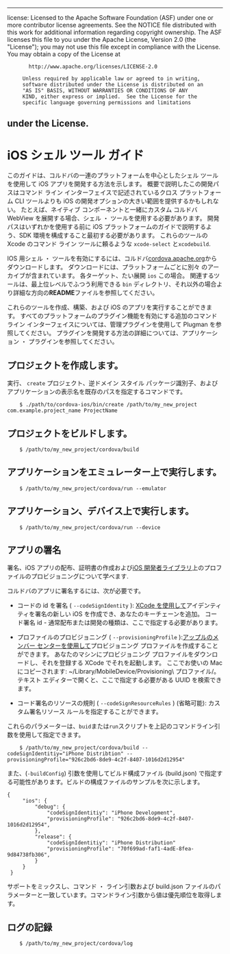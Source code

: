 * * *

license: Licensed to the Apache Software Foundation (ASF) under one or more contributor license agreements. See the NOTICE file distributed with this work for additional information regarding copyright ownership. The ASF licenses this file to you under the Apache License, Version 2.0 (the "License"); you may not use this file except in compliance with the License. You may obtain a copy of the License at

           http://www.apache.org/licenses/LICENSE-2.0
    
         Unless required by applicable law or agreed to in writing,
         software distributed under the License is distributed on an
         "AS IS" BASIS, WITHOUT WARRANTIES OR CONDITIONS OF ANY
         KIND, either express or implied.  See the License for the
         specific language governing permissions and limitations
    

## under the License.

# iOS シェル ツール ガイド

このガイドは、コルドバの一連のプラットフォームを中心としたシェル ツールを使用して iOS アプリを開発する方法を示します。 概要で説明したこの開発パスはコマンド ライン インターフェイスで記述されているクロス プラットフォーム CLI ツールよりも iOS の開発オプションの大きい範囲を提供するかもしれない。 たとえば、ネイティブ コンポーネントと一緒にカスタム コルドバ WebView を展開する場合、シェル ・ ツールを使用する必要があります。 開発パスはいずれかを使用する前に iOS プラットフォームのガイドで説明するよう、SDK 環境を構成すること最初する必要があります。 これらのツールの Xcode のコマンド ライン ツールに頼るような `xcode-select` と`xcodebuild`.

IOS 用シェル ・ ツールを有効にするには、コルドバ[cordova.apache.org][1]からダウンロードします。 ダウンロードには、プラットフォームごとに別々 のアーカイブが含まれています。 各ターゲット、たい展開 `ios` この場合。 関連するツールは、最上位レベルでふつう利用できる `bin` ディレクトリ、それ以外の場合より詳細な方向の**README**ファイルを参照してください。

 [1]: http://cordova.apache.org

これらのツールを作成、構築、および iOS のアプリを実行することができます。 すべてのプラットフォームのプラグイン機能を有効にする追加のコマンド ライン インターフェイスについては、管理プラグインを使用して Plugman を参照してください。 プラグインを開発する方法の詳細については、アプリケーション ・ プラグインを参照してください。

## プロジェクトを作成します。

実行、 `create` プロジェクト、逆ドメイン スタイル パッケージ識別子、およびアプリケーションの表示名を既存のパスを指定するコマンドです。

        $ ./path/to/cordova-ios/bin/create /path/to/my_new_project com.example.project_name ProjectName
    

## プロジェクトをビルドします。

        $ /path/to/my_new_project/cordova/build
    

## アプリケーションをエミュレーター上で実行します。

        $ /path/to/my_new_project/cordova/run --emulator
    

## アプリケーション、デバイス上で実行します。

        $ /path/to/my_new_project/cordova/run --device
    

## アプリの署名

署名、iOS アプリの配布、証明書の作成および[iOS 開発者ライブラリ][2]上のプロファイルのプロビジョニングについて学べます.

 [2]: https://developer.apple.com/library/ios/documentation/IDEs/Conceptual/AppDistributionGuide/ConfiguringYourApp/ConfiguringYourApp.html

コルドバのアプリに署名するには、次が必要です。

*   コードの id を署名 ( `--codeSignIdentity` ): [XCode を使用して][3]アイデンティティを署名の新しい iOS を作成でき、あなたのキーチェーンを追加。 コード署名 id - 通常配布または開発の種類は、ここで指定する必要があります。

*   プロファイルのプロビジョニング ( `--provisioningProfile` ):[アップルのメンバー センターを使用して][4]プロビジョニング プロファイルを作成することができます。 あなたのマシンにプロビジョニング プロファイルをダウンロードし、それを登録する XCode でそれを起動します。 ここでお使いの Mac にコピーされます: ~/Library/MobileDevice/Provisioning\ プロファイル/。 テキスト エディターで開くと、ここで指定する必要がある UUID を検索できます。

*   コード署名のリソースの規則 ( `--codeSignResourceRules` ) (省略可能): カスタム署名リソース ルールを指定することができます。

 [3]: https://developer.apple.com/library/ios/documentation/IDEs/Conceptual/AppDistributionGuide/MaintainingCertificates/MaintainingCertificates.html#//apple_ref/doc/uid/TP40012582-CH31-SW6
 [4]: https://developer.apple.com/library/ios/documentation/IDEs/Conceptual/AppDistributionGuide/MaintainingProfiles/MaintainingProfiles.html#//apple_ref/doc/uid/TP40012582-CH30-SW61

これらのパラメーターは、`buid`または`run`スクリプトを上記のコマンドライン引数を使用して指定できます。

        $ /path/to/my_new_project/cordova/build --codeSignIdentitiy="iPhone Distribtion" --provisioningProfile="926c2bd6-8de9-4c2f-8407-1016d2d12954" 
    

また、(`-buildConfig`) 引数を使用してビルド構成ファイル (build.json) で指定する可能性があります。ビルドの構成ファイルのサンプルを次に示します。

    {
         "ios": {
             "debug": {
                 "codeSignIdentitiy": "iPhone Development",
                 "provisioningProfile": "926c2bd6-8de9-4c2f-8407-1016d2d12954",
             },
             "release": {
                 "codeSignIdentitiy": "iPhone Distribution"
                 "provisioningProfile": "70f699ad-faf1-4adE-8fea-9d84738fb306",
             }
         }
     }
    

サポートをミックスし、コマンド ・ ライン引数および build.json ファイルのパラメーターと一致しています。コマンドライン引数から値は優先順位を取得します。

## ログの記録

        $ /path/to/my_new_project/cordova/log